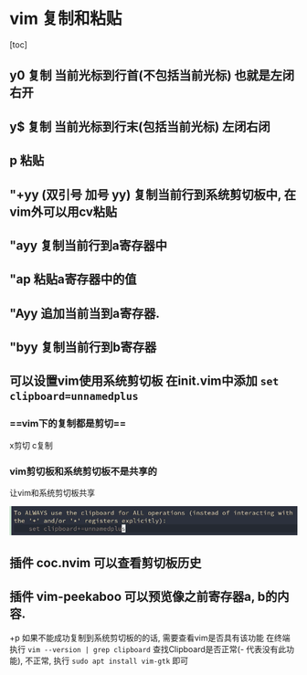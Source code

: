 # vim 复制和粘贴

[toc]




## y0 复制 当前光标到行首(不包括当前光标) 也就是左闭右开

## y$ 复制 当前光标到行末(包括当前光标) 左闭右闭

## p 粘贴

## "+yy (双引号 加号 yy) 复制当前行到系统剪切板中, 在vim外可以用cv粘贴

## "ayy 复制当前行到a寄存器中

## "ap 粘贴a寄存器中的值

## "Ayy 追加当前当到a寄存器.



## "byy 复制当前行到b寄存器

## 可以设置vim使用系统剪切板 在init.vim中添加 `set clipboard=unnamedplus`

### ==vim下的复制都是剪切==
x剪切
c复制
### vim剪切板和系统剪切板不是共享的
让vim和系统剪切板共享

![image-20210620212137859](imgs/image-20210620212137859.png)

## 插件 coc.nvim 可以查看剪切板历史
## 插件 vim-peekaboo 可以预览像之前寄存器a, b的内容.

+p 如果不能成功复制到系统剪切板的的话, 需要查看vim是否具有该功能 在终端执行 `vim --version | grep clipboard` 查找Clipboard是否正常(- 代表没有此功能), 不正常, 执行 `sudo apt install vim-gtk` 即可




